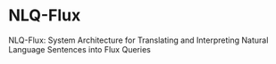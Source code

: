 # NLQ-Flux
NLQ-Flux: System Architecture for Translating and Interpreting Natural Language Sentences into Flux Queries
